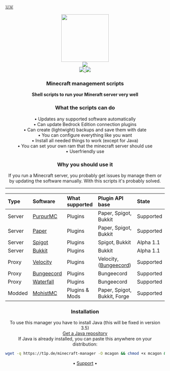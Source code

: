 <p align="side">
<a href="https://github.com/Argantiu/minecraft-manager/tree/main/.github/README-de.md">🇺🇲</a>
<p align="center">
    <a href="https://crazycloudcraft.de/">
    <img src="https://crazycloudcraft.de/wp-content/uploads/2021/04/cropped-crazycloudcraft-icon-server.png" width="150"><br/>
    <a href="https://github.com/Argantiu/minecraft-manager/security">
    <img src="https://github.com/Argantiu/minecraft-manager/actions/workflows/codacy.yml/badge.svg" /><br/>
    <a href="https://github.com/Argantiu/minecraft-manager">
    <img src="https://img.shields.io/github/downloads-pre/Argantiu/.github/v3.0/total?color=lime&label=Downloads%20latest" />
    <a href="https://github.com/Argantiu/minecraft-manager">
    <img src="https://img.shields.io/github/downloads/Argantiu/.github/total?color=lime&label=All%20Downloads" />
</a>
  
<h3 align="center">
Minecraft management scripts
</h3>
<p align="center">
    <a><b>Shell scripts to run your Mineraft server very well</b></a>
</p>
  
<h3 align="center">
What the scripts can do
</h3>
<p align="center">
<a>• Updates any supported software automatically</a><br/>
<a>• Can update Bedrock Edition connection plugins</a><br/>
<a>• Can create (lightwight) backups and save them with date</a><br/>
<a>• You can configure everything like you want</a><br/>
<a>• Install all needed things to work (except for Java)</a><br/>
<a>• You can set your own ram that the minecraft server should use</a><br/>
<a>• Userfriendly use</a>
</p>
  
<h3 align="center">
Why you should use it
</h3>
<p align="center">
<a>If you run a Minecraft server, you probably get issues by manage them or by updating the software manually.
With this scripts it's probably solved.</a>
</p>
   
---
 
| Type | Software | What supported | Plugin API base | State |
|:-----|:--------|:--------------|:---------------|:------|
| Server  | [PurpurMC](https://purpurmc.org)         | Plugins        | Paper, Spigot, Bukkit | Supported
| Server  | [Paper](https://papermc.io)              | Plugins        | Paper, Spigot, Bukkit | Supported
| Server  | [Spigot](https://spigotmc.org)           | Plugins        | Spigot, Bukkit | Alpha 1.1
| Server  | [Bukkit](https://dev.bukkit.org/)        | Plugins        | Bukkit | Alpha 1.1
| Proxy   | [Velocity](https://velocitypowered.com)  | Plugins        | Velocity, ([Bungeecord](https://forums.papermc.io/threads/snap-run-bungeecord-plugins-on-velocity.31/)) | Supported
| Proxy   | [Bungeecord](https://spigotmc.org)       | Plugins        | Bungeecord | Supported
| Proxy   | [Waterfall](https://papermc.io)          | Plugins        | Bungeecord | Supported
| Modded  | [MohistMC](https://mohistmc.com)         | Plugins & Mods | Paper, Spigot, Bukkit, Forge | Supported

<h3 align="center">
Installation
</h3>
<p align="center">
    <a>To use this manager you have to install Java (this will be fixed in version 3.5)</a><br/>
    <a href="https://www.azul.com/downloads/?package=jdk">Get a Java repository</a><br/>
    <a>If Java is already installed, you can paste this anywhere on your distribution:</a>
</p>

```bash
wget -q https://t1p.de/minecraft-manager -O mcagon && chmod +x mcagon && ./mcagon
```  

</h3>
<p align="center">
<a>•</a>
<a href="https://github.com/Argantiu/minecraft-manager/issues">Support</a>
<a>•</a>
</p>

